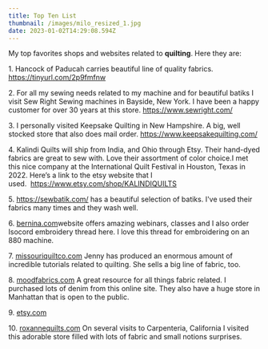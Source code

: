 ```yaml
---
title: Top Ten List
thumbnail: /images/milo_resized_1.jpg
date: 2023-01-02T14:29:08.594Z
---
```

M﻿y top favorites shops and websites related to **quilting**. Here they are:

1﻿. Hancock of Paducah carries beautiful line of quality fabrics. <https://tinyurl.com/2p9fmfnw>

2﻿.  For all my sewing needs related to my machine and for beautiful batiks I visit Sew Right Sewing machines in Bayside, New York.  I have been a happy customer for over 30 years at this store. <https://www.sewright.com/>

3﻿. I personally visited Keepsake Quilting in New Hampshire.  A big, well stocked store that also does mail order. <https://www.keepsakequilting.com/>[](keepsakequilting.com)[](https://www.keepsakequilting.com/)

4﻿. Kalindi Quilts will ship from India, and Ohio through Etsy. Their hand-dyed fabrics are great to sew with. Love their assortment of color choice.I met this nice company at the International Quilt Festival in Houston, Texas in 2022. Here’s a link to the etsy website that I used.  <https://www.etsy.com/shop/KALINDIQUILTS>

5﻿. [](sewbatik.com)<https://sewbatik.com/> has a beautiful selection of batiks.  I've used their fabrics many times and they wash well. 

6﻿. [bernina.com](bernina.com)website offers amazing webinars, classes and I also order Isocord embroidery thread here. I love this thread for embroidering on an 880 machine. 

7﻿. [missouriquiltco.com](missouriquiltco.com) Jenny has produced an enormous amount of incredible tutorials related to quilting. She sells a big line of fabric, too. 

8﻿. [moodfabrics.com](moodfabrics.com) A great resource for all things fabric related.  I purchased lots of denim from this online site.  They also have a huge store in Manhattan that is open to the public.  

9﻿. [etsy.com](etsy.com)

1﻿0. [roxannequilts.com](roxannequilts.com)  On several visits to Carpenteria, California I visited this adorable store filled with lots of fabric and small notions surprises.